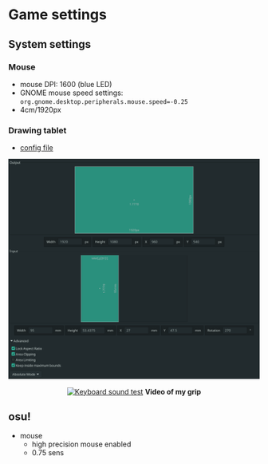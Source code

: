 # Game settings

## System settings

### Mouse

- mouse DPI: 1600 (blue LED)
- GNOME mouse speed settings: `org.gnome.desktop.peripherals.mouse.speed=-0.25`
- 4cm/1920px

### Drawing tablet

- [config file](../home/.config/OpenTabletDriver/settings.json)

![](../.repo/tablet_settings.png)

<p align="center">
  <a href="https://youtu.be/g9m1SIerox8"><img alt="Keyboard sound test" src="https://img.youtube.com/vi/g9m1SIerox8/maxresdefault.jpg" /></a>
  <b>Video of my grip</b>
</p>

<!-- ### GPU overclock -->

<!-- ### realtime kernel -->

<!-- ### pipewire settings -->

## osu!

- mouse
  - high precision mouse enabled
  - 0.75 sens
